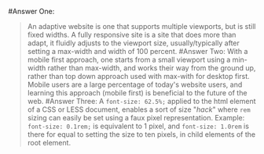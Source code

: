 #Answer One:
> An adaptive website is one that supports multiple viewports, but is still fixed widths. A fully responsive site is a site that does more than adapt, it fluidly adjusts to the viewport size, usually/typically after setting a max-width and width of 100 percent.
#Answer Two:
> With a mobile first approach, one starts from a small viewport using a min-width rather than max-width, and works their way from the ground up, rather than top down approach used with max-with for desktop first. Mobile users are a large percentage of today's website users, and learning this approach (mobile first) is beneficial to the future of the web.
#Answer Three:
> A `font-size: 62.5%;` applied to the html element of a CSS or LESS document, enables a sort of size "_hack_" where `rem` sizing can easily be set using a faux pixel representation. Example: `font-size: 0.1rem;` is equivalent to 1 pixel, and `font-size: 1.0rem` is there for equal to setting the size to ten pixels, in child elements of the root element.